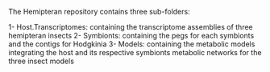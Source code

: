 The Hemipteran repository contains three sub-folders:

1- Host.Transcriptomes: containing the transcriptome assemblies of three hemipteran insects
2- Symbionts: containing the pegs for each symbionts and the contigs for Hodgkinia
3- Models: containing the metabolic models integrating the host and its respective symbionts metabolic networks for the three insect models
